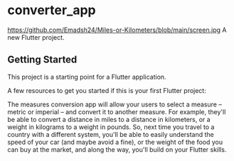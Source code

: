 # converter_app
https://github.com/Emadsh24/Miles-or-Kilometers/blob/main/screen.jpg
A new Flutter project.

## Getting Started

This project is a starting point for a Flutter application.

A few resources to get you started if this is your first Flutter project:

The measures conversion app will allow your users to select a measure – metric or imperial – and convert it to another measure. For example, they'll be able to convert a distance in miles to a distance in kilometers, or a weight in kilograms to a weight in pounds. So, next time you travel to a country with a different system, you'll be able to easily understand the speed of your car (and maybe avoid a fine), or the weight of the food you can buy at the market, and along the way, you'll build on your Flutter skills.
